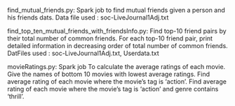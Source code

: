 find_mutual_friends.py:
			Spark job to find mutual friends given a person and his friends dats. Data file used : soc-LiveJournal1Adj.txt

find_top_ten_mutual_friends_with_friendsInfo.py:
			Find top-10 friend pairs by their total number of common friends. For each top-10 friend pair, print detailed information in decreasing order of total number of common friends. 
			DatFiles used : soc-LiveJournal1Adj.txt, Userdata.txt

movieRatings.py:
			Spark job
			             To calculate the average ratings of each movie.
						 Give the names of bottom 10 movies with lowest average ratings.
						 Find average rating of each movie where the movie’s tag is ‘action’.
						 Find average rating of each movie where the movie’s tag is ‘action’ and  genre contains ‘thrill’.